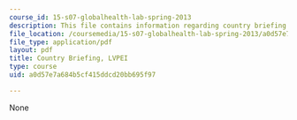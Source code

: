 ```yaml
---
course_id: 15-s07-globalhealth-lab-spring-2013
description: This file contains information regarding country briefing.
file_location: /coursemedia/15-s07-globalhealth-lab-spring-2013/a0d57e7a684b5cf415ddcd20bb695f97_MIT15_S07S13_coun_bri_lvp.pdf
file_type: application/pdf
layout: pdf
title: Country Briefing, LVPEI
type: course
uid: a0d57e7a684b5cf415ddcd20bb695f97

---
```

None